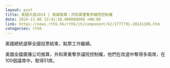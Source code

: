 ```yaml
---
layout: post
title: 美國大選2024 | 美媒推算：共和黨重奪參議院控制權
date: 2024-11-06 13:41:58.000000000 +08:00
link: https://news.rthk.hk/rthk/ch/component/k2/1777791-20241106.htm
categories: rthk
---
```


美國總統選舉全國投票結束，點票工作繼續。

美國全國廣播公司推算，共和黨重奪參議院控制權，他們在改選中奪得多兩席，在100個議席中，取得51席。
